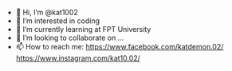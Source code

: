 - 👋 Hi, I’m @kat1002
- 👀 I’m interested in coding
- 🌱 I’m currently learning at FPT University
- 💞️ I’m looking to collaborate on ...
- 📫 How to reach me: https://www.facebook.com/katdemon.02/
                       https://www.instagram.com/kat10.02/

<!---
kat1002/kat1002 is a ✨ special ✨ repository because its `README.md` (this file) appears on your GitHub profile.
You can click the Preview link to take a look at your changes.
--->
